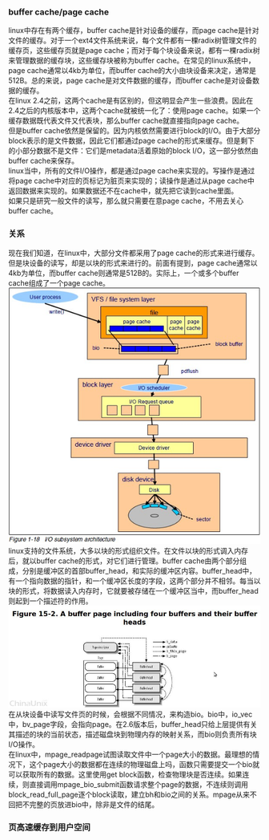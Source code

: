 ### buffer cache/page cache
linux中存在有两个缓存，buffer cache是针对设备的缓存，而page cache是针对文件的缓存。对于一个ext4文件系统来说，每个文件都有一棵radix树管理文件的缓存页，这些缓存页就是page cache；而对于每个块设备来说，都有一棵radix树来管理数据的缓存块，这些缓存块被称为buffer cache。在常见的linux系统中，page cache通常以4kb为单位，而buffer cache的大小由块设备来决定，通常是512B。总的来说，page cache是对文件数据的缓存，而buffer cache是对设备数据的缓存。  
在linux 2.4之前，这两个cache是有区别的，但这明显会产生一些浪费。因此在2.4之后的内核版本中，这两个cache就被统一化了：使用page cache。如果一个缓存数据既代表文件又代表块，那么buffer cache就直接指向page cache。  
但是buffer cache依然是保留的。因为内核依然需要进行block的I/O。由于大部分block表示的是文件数据，因此它们都通过page cache的形式来缓存。但是剩下的小部分数据不是文件：它们是metadata活着原始的block I/O，这一部分依然由buffer cache来保存。  
linux当中，所有的文件I/O操作，都是通过page cache来实现的。写操作是通过将page cache中对应的页标记为脏页来实现的；读操作是通过从page cache中返回数据来实现的。如果数据还不在cache中，就先把它读到cache里面。  
如果只是研究一般文件的读写，那么就只需要在意page cache，不用去关心buffer cache。

### 关系
现在我们知道，在linux中，大部分文件都采用了page cache的形式来进行缓存。但是块设备的读写，却是以块的形式来进行的。前面有提到，page cache通常以4kb为单位，而buffer cache则通常是512B的。实际上，一个或多个buffer cache组成了一个page cache。  
![page&buffer](https://raw.githubusercontent.com/lbxl2345/blogbackup/master/source/pics/%E7%A3%81%E7%9B%98IO/cache.jpg)
linux支持的文件系统，大多以块的形式组织文件。在文件以块的形式调入内存后，就以buffer cache的形式，对它们进行管理。buffer cache由两个部分组成，分别是缓冲区的首部buffer_head，和实际的缓冲区内容。buffer_head中，有一个指向数据的指针，和一个缓冲区长度的字段，这两个部分并不相邻。每当以块的形式，将数据读入内存时，它就要被存储在一个缓冲区当中，而buffer_head则起到一个描述符的作用。  
![bufferhead](https://raw.githubusercontent.com/lbxl2345/blogbackup/master/source/pics/%E7%A3%81%E7%9B%98IO/bufferhead.jpg)
在从块设备中读写文件页的时候，会根据不同情况，来构造bio。bio中，io_vec中，bv_page字段，会指向page。在2.6版本后，buffer_head只给上层提供有关其描述的块的当前状态，描述磁盘块到物理内存的映射关系，而bio则负责所有块I/O操作。  
在linux中，mpage_readpage试图读取文件中一个page大小的数据。最理想的情况下，这个page大小的数据都在连续的物理磁盘上吗，函数只需要提交一个bio就可以获取所有的数据。这里使用get block函数，检查物理块是否连续。如果连续，则直接调用mpage_bio_submit函数请求整个page的数据，不连续则调用block_read_full_page逐个block读取，建立bh和bio之间的关系。mpage从来不回把不完整的页放进bio中，除非是文件的结尾。  

### 页高速缓存到用户空间

